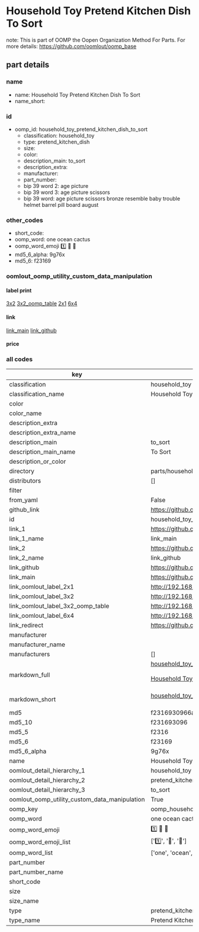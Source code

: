 # Household Toy Pretend Kitchen Dish To Sort  

note: This is part of OOMP the Oopen Organization Method For Parts. For more details: https://github.com/oomlout/oomp_base

##  part details
  







### name
* name: Household Toy Pretend Kitchen Dish To Sort
* name_short: 
### id
* oomp_id: household_toy_pretend_kitchen_dish_to_sort
  * classification: household_toy
  * type: pretend_kitchen_dish
  * size: 
  * color: 
  * description_main: to_sort
  * description_extra: 
  * manufacturer: 
  * part_number: 
  * bip 39 word 2: age picture
  * bip 39 word 3: age picture scissors
  * bip 39 word: age picture scissors bronze resemble baby trouble helmet barrel pill board august

### other_codes
* short_code: 
* oomp_word: one ocean cactus
* oomp_word_emoji :one: :ocean: :cactus:
* md5_6_alpha: 9g76x
* md5_6: f23169






### oomlout_oomp_utility_custom_data_manipulation
#### label print
[3x2](http://192.168.1.245:1112/?label=oomp%209g76x)
[3x2_oomp_table](http://192.168.1.108:1112/?label=oomp%209g76x)
[2x1](http://192.168.1.242:1112/?label=oomp%209g76x)
[6x4](http://192.168.1.55:1112/?label=oomp%209g76x)    

#### link

[link_main](https://github.com/oomlout/oomlout_oomp_version_1_messy/tree/main/parts/household_toy_pretend_kitchen_dish_to_sort) [link_github](https://github.com/oomlout/oomlout_oomp_version_1_messy/tree/main/parts/household_toy_pretend_kitchen_dish_to_sort)                             

#### price







### all codes 
| key | value |  
| --- | --- |  
| classification | household_toy |  
| classification_name | Household Toy |  
| color |  |  
| color_name |  |  
| description_extra |  |  
| description_extra_name |  |  
| description_main | to_sort |  
| description_main_name | To Sort |  
| description_or_color |   |  
| directory | parts/household_toy_pretend_kitchen_dish_to_sort |  
| distributors | [] |  
| filter |  |  
| from_yaml | False |  
| github_link | https://github.com/oomlout/oomlout_oomp_part_src/tree/main/parts/household_toy_pretend_kitchen_dish_to_sort |  
| id | household_toy_pretend_kitchen_dish_to_sort |  
| link_1 | https://github.com/oomlout/oomlout_oomp_version_1_messy/tree/main/parts/household_toy_pretend_kitchen_dish_to_sort |  
| link_1_name | link_main |  
| link_2 | https://github.com/oomlout/oomlout_oomp_version_1_messy/tree/main/parts/household_toy_pretend_kitchen_dish_to_sort |  
| link_2_name | link_github |  
| link_github | https://github.com/oomlout/oomlout_oomp_version_1_messy/tree/main/parts/household_toy_pretend_kitchen_dish_to_sort |  
| link_main | https://github.com/oomlout/oomlout_oomp_version_1_messy/tree/main/parts/household_toy_pretend_kitchen_dish_to_sort |  
| link_oomlout_label_2x1 | http://192.168.1.242:1112/?label=oomp%209g76x |  
| link_oomlout_label_3x2 | http://192.168.1.245:1112/?label=oomp%209g76x |  
| link_oomlout_label_3x2_oomp_table | http://192.168.1.108:1112/?label=oomp%209g76x |  
| link_oomlout_label_6x4 | http://192.168.1.55:1112/?label=oomp%209g76x |  
| link_redirect | https://github.com/oomlout/oomlout_oomp_version_1_messy/tree/main/parts/household_toy_pretend_kitchen_dish_to_sort |  
| manufacturer |  |  
| manufacturer_name |  |  
| manufacturers | [] |  
| markdown_full | [household_toy_pretend_kitchen_dish_to_sort](none)<br>[](none)<br>[Household Toy Pretend Kitchen Dish To Sort](none)<br><br> |  
| markdown_short | [household_toy_pretend_kitchen_dish_to_sort](none)<br><br> |  
| md5 | f2316930966afd20445ba1cb82291026 |  
| md5_10 | f231693096 |  
| md5_5 | f2316 |  
| md5_6 | f23169 |  
| md5_6_alpha | 9g76x |  
| name | Household Toy Pretend Kitchen Dish To Sort |  
| oomlout_detail_hierarchy_1 | household_toy |  
| oomlout_detail_hierarchy_2 | pretend_kitchen_dish |  
| oomlout_detail_hierarchy_3 | to_sort |  
| oomlout_oomp_utility_custom_data_manipulation | True |  
| oomp_key | oomp_household_toy_pretend_kitchen_dish_to_sort |  
| oomp_word | one ocean cactus |  
| oomp_word_emoji | :one: :ocean: :cactus: |  
| oomp_word_emoji_list | [':one:', ':ocean:', ':cactus:'] |  
| oomp_word_list | ['one', 'ocean', 'cactus'] |  
| part_number |  |  
| part_number_name |  |  
| short_code |  |  
| size |  |  
| size_name |  |  
| type | pretend_kitchen_dish |  
| type_name | Pretend Kitchen Dish |  
